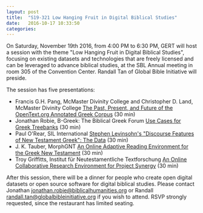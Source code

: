 ```yaml
---
layout: post
title:  "S19-321 Low Hanging Fruit in Digital Biblical Studies"
date:   2016-10-17 10:33:50
categories: 
---
```


On Saturday, November 19th 2016, from 4:00 PM to 6:30 PM, GERT will host a session with the theme "Low Hanging Fruit in Digital Biblical Studies", focusing on existing datasets and technologies that are freely licensed and can be leveraged to advance biblical studies, at the SBL Annual meeting in room 305 of the Convention Center.  Randall Tan of Global Bible Initiative will preside.

The session has five presentations:

- Francis G.H. Pang, McMaster Divinity College and Christopher D. Land, McMaster Divinity College
  [The Past, Present, and Future of the OpenText.org Annotated Greek Corpus](https://www.sbl-site.org/meetings/abstract.aspx?id=38264) (30 min)
- Jonathan Robie, B-Greek: The Biblical Greek Forum
  [Use Cases for Greek Treebanks](https://www.sbl-site.org/meetings/abstract.aspx?id=40141) (30 min)
- Paul O'Rear, SIL International
  [Stephen Levinsohn's "Discourse Features of New Testament Greek": The Data](https://www.sbl-site.org/meetings/abstract.aspx?id=38929) (30 min)
- J. K. Tauber, MorphGNT
  [An Online Adaptive Reading Environment for the Greek New Testament](https://www.sbl-site.org/meetings/abstract.aspx?id=39108) (30 min)
- Troy Griffitts, Institut für Neutestamentliche Textforschung
  [An Online Collaborative Research Environment for Project Synergy](https://www.sbl-site.org/meetings/abstract.aspx?id=40619) (30 min)

After this session, there will be a dinner for people who create open digital datasets or open source software for digital biblical studies.  Please contact Jonathan <jonathan.robie@biblicalhumanities.org> or Randall <randall.tan@globalbibleinitiative.org> if you wish to attend.  RSVP strongly requested, since the restaurant has limited seating.